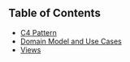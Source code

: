 ## Table of Contents

- [C4 Pattern](1_C4Pattern.md)
- [Domain Model and Use Cases](2_DomainModel,UseCase.md)
- [Views](3_Views.md)
